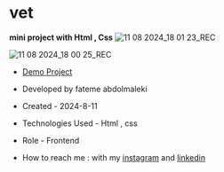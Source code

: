 # vet
**mini project with Html , Css**
![11 08 2024_18 01 23_REC](https://github.com/user-attachments/assets/03418650-81bf-469f-adf0-a6cc59ae6d80)

![11 08 2024_18 00 25_REC](https://github.com/user-attachments/assets/f7e6c75c-a931-4404-b451-4c60db36ecf4)

- [Demo Project](https://fatemeabdolmaleki.github.io/vet/)

- Developed by fateme abdolmaleki

- Created - 2024-8-11

- Technologies Used - Html , css 

- Role - Frontend

- How to reach me : with my [instagram](https://www.instagram.com/fatemeabdolmaleki_/?igsh=c3N5MGl2cHEwcWpm) and [linkedin](https://www.linkedin.com/in/fateme-abdolmaleki)
